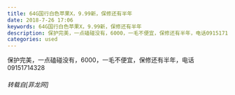 ```yaml
---
title: 64G国行白色苹果X，9.99新，保修还有半年
date: 2018-7-26 17:06
keywords: 64G国行白色苹果X，9.99新，保修还有半年
description: 保护完美，一点磕碰没有，6000，一毛不便宜，保修还有半年，电话09151714328
categories: used
---
```

<td class="t_f" id="postmessage_1555845">

保护完美，一点磕碰没有，6000，一毛不便宜，保修还有半年，电话09151714328</td>
###### 转载自[菲龙网]